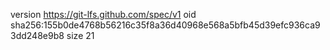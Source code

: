 version https://git-lfs.github.com/spec/v1
oid sha256:155b0de4768b56216c35f8a36d40968e568a5bfb45d39efc936ca93dd248e9b8
size 21
